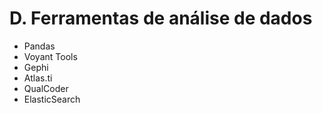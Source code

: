 # D. Ferramentas de análise de dados

- Pandas
- Voyant Tools
- Gephi
- Atlas.ti
- QualCoder
- ElasticSearch